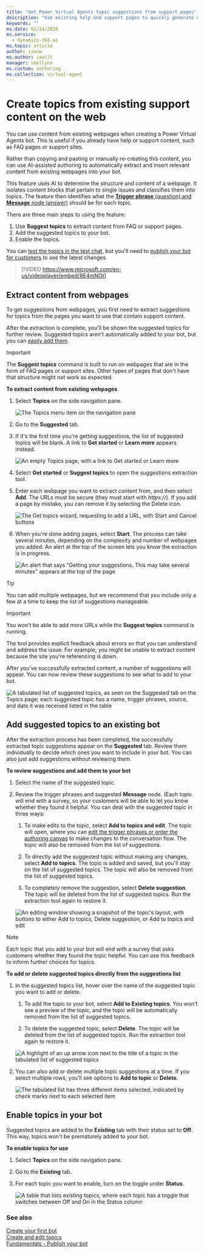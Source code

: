 ```yaml
---
title: "Get Power Virtual Agents topic suggestions from support pages"
description: "Use existing help and support pages to quickly generate new topics for your Power Virtual Agents bot."
keywords: ""
ms.date: 02/24/2020
ms.service:
  - dynamics-365-ai
ms.topic: article
author: iaanw
ms.author: iawilt
manager: shellyha
ms.custom: authoring
ms.collection: virtual-agent
---
```



# Create topics from existing support content on the web

You can use content from existing webpages when creating a Power Virtual Agents bot. This <!--note from editor: Deleted "feature" here because you haven't described it yet, you're still setting up the scenario.-->is useful if you already have help or support content, such as FAQ pages or support sites. 

Rather than copying and pasting or manually re-creating this content, you can use AI-assisted authoring to automatically extract and insert relevant content from existing webpages into your bot.

This feature uses AI to determine the structure and content of a webpage. It isolates content blocks that pertain to single<!--"support"? SELF --> issues and classifies them into topics. The feature then identifies what the <!--note from editor: You don't need quotation marks because you're not using the terms in an unusual way.-->[**Trigger phrase** (question) and **Message** node (answer)](authoring-create-edit-topics.md) should be for each topic.

There are three main steps to using the feature: 

1. Use **Suggest topics** to extract content from FAQ or support pages.
2. Add the suggested topics to your bot.
3. Enable the topics.

You can [test the topics in the test chat](authoring-test-bot.md), but you'll need to [publish your bot for customers](publication-fundamentals-publish-channels.md) to see the latest changes.

>    
> [!VIDEO https://www.microsoft.com/en-us/videoplayer/embed/RE4mNOt]
>

## Extract content from webpages
<!--We've got a lot of terms for this feature ("tool," "suggestions extraction wizard," "Get topics wizard," "extraction wizard.") But it doesn't seem to be a named wizard in the UI (those are actually rare), and the Style Guide wants us to "focus on what the customer needs to do to accomplish the task." It looks to me like the thing in the UI that is "run" is the **Suggest topics** command. The edits to terminology below are suggested.-->
To get suggestions from webpages, you first need to extract suggestions for topics from the pages you want to use that contain support content.

After the extraction is complete, you'll be shown the suggested topics for further review. Suggested topics aren't automatically added to your bot, but you can [easily add them](#add-suggested-topics-to-an-existing-bot).

>[!IMPORTANT]
>The **Suggest topics** command is built to run on webpages that are in the form of FAQ pages or support sites. Other types of pages that don't have that structure might not work as expected.
<!--Style Guide says headings should have no end punctuation. It also recommends using an infinitive phrase for procedure headings, which I'd like to do below, but then it wouldn't match much of the other PVA content.-->
**To extract content from existing webpages**

<!--note from editor about this procedure: I moved the image of the empty Topics page up to follow step 3. I moved step 6 into step 5, since the image that followed step 6 pertained to step 5 too. (And also, step 6 was optional - you don't necessarily have to delete anything.)-->
1. Select **Topics** on the side navigation pane.

    ![The Topics menu item on the navigation pane](media/menu-topics.png "The Topics menu item on the navigation pane")

2. Go to the **Suggested** tab. 

3. If it's the first time you're getting suggestions, the list of suggested topics will be blank. A link to **Get started** or **Learn more** appears instead.

    ![An empty Topics page, with a link to Get started or Learn more](media/suggested-web-get.png "An empty Topics page, with a link to Get started or Learn more")

4. Select **Get started** or **Suggest topics** to open the suggestions extraction tool. 

5. Enter each webpage you want to extract content from, and then select **Add**. The URLs must be secure (they must start with *https://*). If you add a page by mistake, you can remove it by selecting the Delete icon.

    ![The Get topics wizard, requesting to add a URL, with Start and Cancel buttons](media/suggested-web-wizard.png)

7. When you're done adding pages, select **Start**. The process can take several minutes, depending on the complexity and number of webpages you added. An alert at the top of the screen lets you know the extraction is in progress. <!--note from editor: You could take care of this in text rather than a graphic if you said "The message 'Getting your suggestions. This may take several minutes' appears at the top of the screen while the extraction is in progress."-->

    ![An alert that says "Getting your suggestions. This may take several minutes" appears at the top of the page](media/suggested-web-wait.png "An alert that says 'Getting your suggestions. This may take several minutes' appears at the top of the page")

>[!TIP]
>You can add multiple webpages, but we recommend that you include only a few at a time<!--Suggested.--> to keep the list of suggestions manageable<!--Is this what you mean by "manageable"? Or do you mean the tool will take too long to run?-->.

>[!IMPORTANT]
>You won't be able to add more URLs while the **Suggest topics** command is running.

The tool provides explicit feedback about errors so that you can understand and address the issue. For example, you might be unable to extract content because the site you're referencing is down.<!--Suggested.-->

After you've successfully extracted content, a number of suggestions will appear. You can now review these suggestions to see what to add to your bot.

![A tabulated list of suggested topics, as seen on the Suggested tab on the Topics page; each suggested topic has a name, trigger phrases, source, and date it was received listed in the table](media/suggested-web-topics.png)

## Add suggested topics to an existing bot

After the extraction process has been completed, the successfully extracted topic suggestions appear on the **Suggested** tab. Review them individually to decide which ones you want to include in your bot. You can also just add suggestions without reviewing them. 

**To review suggestions and add them to your bot**
<!--note from editor about formatting: The nested numbered list under step 2 wouldn't show a hanging indent until I changed the numbering from a, b, c to 1, 2, 3. I can't explain this! but it does look right now.-->
1. Select the name of the suggested topic.  

2. Review the trigger phrases and suggested **Message** node. <!--note from editor: The following point doesn't really flow with this discussion. I know you're fully describing the UI, but at this point it seems to diverge from the task at hand. Yet it also seems important to mention that the reader will be able to get feedback about the choices made here, it won't just be a one-way street. What if this were turned into a note at the end of the procedure instead? (See below.)-->(Each topic will end with a survey, so your customers will be able to let you know whether they found it helpful.<!--Style Guide doesn't want "or not" after "whether." --> You can deal with the suggested topic in three ways: 

    1. To make edits to the topic, select **Add to topics and edit**. The topic will open, where you can <!--Suggested, to make it a bit clearer what the link covers.-->[edit the trigger phrases or enter the authoring canvas](authoring-create-edit-topics.md) to make changes to the conversation flow. The topic will also be removed from the list of suggestions.    

    2. To directly add the suggested topic without making any changes, select **Add to topics**. The topic is added and saved, but you'll stay on the list of suggested topics. The topic will also be removed from the list of suggested topics.  

    3. To completely remove the suggestion, select **Delete suggestion**. The topic will be deleted from the list of suggested topics. Run the extraction tool again to restore it.  

    ![An editing window showing a snapshot of the topic's layout, with buttons to either Add to topics, Delete suggestion, or Add to topics and edit](media/suggested-web-add-edit.png)

> [!NOTE]
> Each topic that you add to your bot will end with a survey that asks customers whether they found the topic helpful. You can use this feedback to inform further choices for topics<!--SELF! -->.

**To add or delete suggested topics directly from the suggestions list**

1. In the suggested topics list, hover over the name of the suggested topic you want to add or delete. 

    1. To add the topic to your bot, select **Add to Existing topics**. You won't see a preview of the topic, and the topic will be automatically removed from the list of suggested topics.

    2. To delete the suggested topic, select **Delete**. The topic will be deleted from the list of suggested topics. Run the extraction tool again to restore it.

    ![A highlight of an up arrow icon next to the title of a topic in the tabulated list of suggested topics](media/suggested-web-quick.png)
    
2. You can also add or delete multiple topic suggestions at a time. If you select multiple rows, you'll see options to **Add to topic** or **Delete**.

    ![The tabulated list has three different items selected, indicated by check marks next to each selected item](media/suggested-web-multi.png)

## Enable topics in your bot

Suggested topics are added to the **Existing**<!--edit okay?--> tab with their status set to **Off**. This way, topics won't be prematurely added to your bot.<!--Suggested. If you don't like it, something needs to fix the slightly misplaced modifier. "Setting it to this status" seems to be told from the feature developer's point of view, not the user. Maybe it could be "Being set to -->

**To enable topics for use**

1. Select **Topics** on the side navigation pane.
    
<!--note from editor: You don't need to show this graphic twice.    ![The Topics menu item on the navigation pane](media/menu-topics.png)-->

2. Go to the **Existing** tab. 

3. For each topic you want to enable, turn on the toggle under **Status**<!--note from editor: Toggle wording is via WSG. Alt text below is suggested; if you don't like it, please use "toggle switch rather than "switch toggle."-->.

    ![A table that lists existing topics, where each topic has a toggle that switches between Off and On in the Status column](media/suggested-enable.png "A table that lists existing topics, where each topic has a toggle that switches between Off and On in the Status column")

<!--note from editor: The "See also" that follows is Dynamics style. It's a level-3 heading so it doesn't show up in the article mini-TOC, and it doesn't use bullets but is simply a stacked list.-->
### See also

[Create your first bot](authoring-first-bot.md)  
[Create and edit topics](authoring-create-edit-topics.md)  
[Fundamentals - Publish your bot](publication-fundamentals-publish-channels.md)
